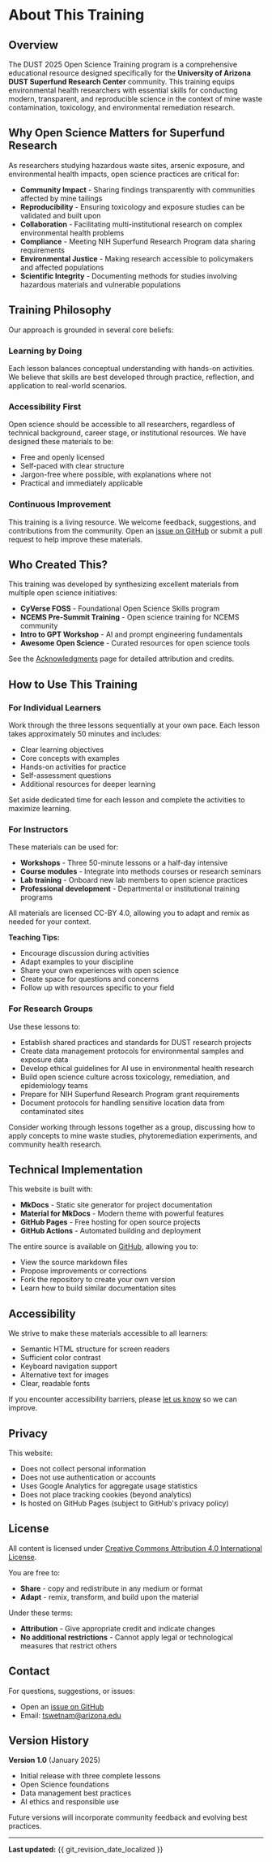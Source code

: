 # About This Training

## Overview

The DUST 2025 Open Science Training program is a comprehensive educational resource designed specifically for the **University of Arizona DUST Superfund Research Center** community. This training equips environmental health researchers with essential skills for conducting modern, transparent, and reproducible science in the context of mine waste contamination, toxicology, and environmental remediation research.

## Why Open Science Matters for Superfund Research

As researchers studying hazardous waste sites, arsenic exposure, and environmental health impacts, open science practices are critical for:

- **Community Impact** - Sharing findings transparently with communities affected by mine tailings
- **Reproducibility** - Ensuring toxicology and exposure studies can be validated and built upon
- **Collaboration** - Facilitating multi-institutional research on complex environmental health problems
- **Compliance** - Meeting NIH Superfund Research Program data sharing requirements
- **Environmental Justice** - Making research accessible to policymakers and affected populations
- **Scientific Integrity** - Documenting methods for studies involving hazardous materials and vulnerable populations

## Training Philosophy

Our approach is grounded in several core beliefs:

### Learning by Doing

Each lesson balances conceptual understanding with hands-on activities. We believe that skills are best developed through practice, reflection, and application to real-world scenarios.

### Accessibility First

Open science should be accessible to all researchers, regardless of technical background, career stage, or institutional resources. We have designed these materials to be:

- Free and openly licensed
- Self-paced with clear structure
- Jargon-free where possible, with explanations where not
- Practical and immediately applicable

### Continuous Improvement

This training is a living resource. We welcome feedback, suggestions, and contributions from the community. Open an [issue on GitHub](https://github.com/tyson-swetnam/dust-2025/issues) or submit a pull request to help improve these materials.

## Who Created This?

This training was developed by synthesizing excellent materials from multiple open science initiatives:

- **CyVerse FOSS** - Foundational Open Science Skills program
- **NCEMS Pre-Summit Training** - Open science training for NCEMS community
- **Intro to GPT Workshop** - AI and prompt engineering fundamentals
- **Awesome Open Science** - Curated resources for open science tools

See the [Acknowledgments](acknowledgments.md) page for detailed attribution and credits.

## How to Use This Training

### For Individual Learners

Work through the three lessons sequentially at your own pace. Each lesson takes approximately 50 minutes and includes:

- Clear learning objectives
- Core concepts with examples
- Hands-on activities for practice
- Self-assessment questions
- Additional resources for deeper learning

Set aside dedicated time for each lesson and complete the activities to maximize learning.

### For Instructors

These materials can be used for:

- **Workshops** - Three 50-minute lessons or a half-day intensive
- **Course modules** - Integrate into methods courses or research seminars
- **Lab training** - Onboard new lab members to open science practices
- **Professional development** - Departmental or institutional training programs

All materials are licensed CC-BY 4.0, allowing you to adapt and remix as needed for your context.

**Teaching Tips:**

- Encourage discussion during activities
- Adapt examples to your discipline
- Share your own experiences with open science
- Create space for questions and concerns
- Follow up with resources specific to your field

### For Research Groups

Use these lessons to:

- Establish shared practices and standards for DUST research projects
- Create data management protocols for environmental samples and exposure data
- Develop ethical guidelines for AI use in environmental health research
- Build open science culture across toxicology, remediation, and epidemiology teams
- Prepare for NIH Superfund Research Program grant requirements
- Document protocols for handling sensitive location data from contaminated sites

Consider working through lessons together as a group, discussing how to apply concepts to mine waste studies, phytoremediation experiments, and community health research.

## Technical Implementation

This website is built with:

- **MkDocs** - Static site generator for project documentation
- **Material for MkDocs** - Modern theme with powerful features
- **GitHub Pages** - Free hosting for open source projects
- **GitHub Actions** - Automated building and deployment

The entire source is available on [GitHub](https://github.com/tyson-swetnam/dust-2025), allowing you to:

- View the source markdown files
- Propose improvements or corrections
- Fork the repository to create your own version
- Learn how to build similar documentation sites

## Accessibility

We strive to make these materials accessible to all learners:

- Semantic HTML structure for screen readers
- Sufficient color contrast
- Keyboard navigation support
- Alternative text for images
- Clear, readable fonts

If you encounter accessibility barriers, please [let us know](https://github.com/tyson-swetnam/dust-2025/issues) so we can improve.

## Privacy

This website:

- Does not collect personal information
- Does not use authentication or accounts
- Uses Google Analytics for aggregate usage statistics
- Does not place tracking cookies (beyond analytics)
- Is hosted on GitHub Pages (subject to GitHub's privacy policy)

## License

All content is licensed under [Creative Commons Attribution 4.0 International License](https://creativecommons.org/licenses/by/4.0/).

You are free to:

- **Share** - copy and redistribute in any medium or format
- **Adapt** - remix, transform, and build upon the material

Under these terms:

- **Attribution** - Give appropriate credit and indicate changes
- **No additional restrictions** - Cannot apply legal or technological measures that restrict others

## Contact

For questions, suggestions, or issues:

- Open an [issue on GitHub](https://github.com/tyson-swetnam/dust-2025/issues)
- Email: [tswetnam@arizona.edu](mailto:tswetnam@arizona.edu)

## Version History

**Version 1.0** (January 2025)

- Initial release with three complete lessons
- Open Science foundations
- Data management best practices
- AI ethics and responsible use

Future versions will incorporate community feedback and evolving best practices.

---

**Last updated:** {{ git_revision_date_localized }}
